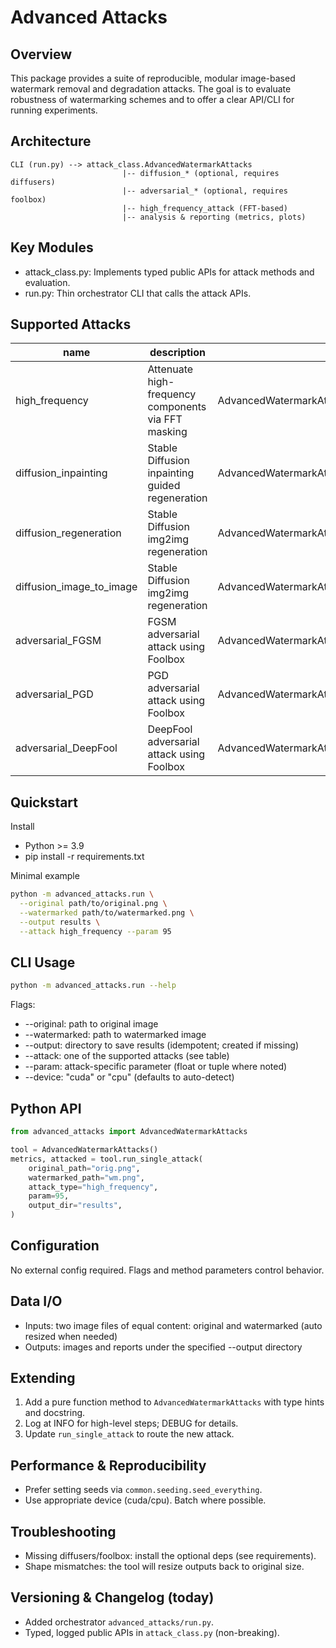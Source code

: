 Advanced Attacks
=================

Overview
--------
This package provides a suite of reproducible, modular image-based watermark removal and degradation attacks. The goal is to evaluate robustness of watermarking schemes and to offer a clear API/CLI for running experiments.

Architecture
------------
```
CLI (run.py) --> attack_class.AdvancedWatermarkAttacks
                         |-- diffusion_* (optional, requires diffusers)
                         |-- adversarial_* (optional, requires foolbox)
                         |-- high_frequency_attack (FFT-based)
                         |-- analysis & reporting (metrics, plots)
```

Key Modules
-----------
- attack_class.py: Implements typed public APIs for attack methods and evaluation.
- run.py: Thin orchestrator CLI that calls the attack APIs.

Supported Attacks
-----------------
| name | description | entrypoint | flags |
|------|-------------|-----------|-------|
| high_frequency | Attenuate high-frequency components via FFT masking | AdvancedWatermarkAttacks.high_frequency_attack | --attack high_frequency --param <threshold or tuple> |
| diffusion_inpainting | Stable Diffusion inpainting guided regeneration | AdvancedWatermarkAttacks.diffusion_inpainting_attack | --attack diffusion_inpainting --param <mask_ratio> |
| diffusion_regeneration | Stable Diffusion img2img regeneration | AdvancedWatermarkAttacks.diffusion_regeneration_attack | --attack diffusion_regeneration --param <strength> |
| diffusion_image_to_image | Stable Diffusion img2img regeneration | AdvancedWatermarkAttacks.diffusion_image_to_image_attack | --attack diffusion_image_to_image --param <strength> |
| adversarial_FGSM | FGSM adversarial attack using Foolbox | AdvancedWatermarkAttacks.adversarial_attack | --attack adversarial_FGSM --param <epsilon> |
| adversarial_PGD | PGD adversarial attack using Foolbox | AdvancedWatermarkAttacks.adversarial_attack | --attack adversarial_PGD --param <epsilon> |
| adversarial_DeepFool | DeepFool adversarial attack using Foolbox | AdvancedWatermarkAttacks.adversarial_attack | --attack adversarial_DeepFool --param <epsilon> |

Quickstart
----------
Install
- Python >= 3.9
- pip install -r requirements.txt

Minimal example
```bash
python -m advanced_attacks.run \
  --original path/to/original.png \
  --watermarked path/to/watermarked.png \
  --output results \
  --attack high_frequency --param 95
```

CLI Usage
---------
```bash
python -m advanced_attacks.run --help
```
Flags:
- --original: path to original image
- --watermarked: path to watermarked image
- --output: directory to save results (idempotent; created if missing)
- --attack: one of the supported attacks (see table)
- --param: attack-specific parameter (float or tuple where noted)
- --device: "cuda" or "cpu" (defaults to auto-detect)

Python API
----------
```python
from advanced_attacks import AdvancedWatermarkAttacks

tool = AdvancedWatermarkAttacks()
metrics, attacked = tool.run_single_attack(
    original_path="orig.png",
    watermarked_path="wm.png",
    attack_type="high_frequency",
    param=95,
    output_dir="results",
)
```

Configuration
-------------
No external config required. Flags and method parameters control behavior.

Data I/O
--------
- Inputs: two image files of equal content: original and watermarked (auto resized when needed)
- Outputs: images and reports under the specified --output directory

Extending
---------
1. Add a pure function method to `AdvancedWatermarkAttacks` with type hints and docstring.
2. Log at INFO for high-level steps; DEBUG for details.
3. Update `run_single_attack` to route the new attack.

Performance & Reproducibility
-----------------------------
- Prefer setting seeds via `common.seeding.seed_everything`.
- Use appropriate device (cuda/cpu). Batch where possible.

Troubleshooting
---------------
- Missing diffusers/foolbox: install the optional deps (see requirements).
- Shape mismatches: the tool will resize outputs back to original size.

Versioning & Changelog (today)
------------------------------
- Added orchestrator `advanced_attacks/run.py`.
- Typed, logged public APIs in `attack_class.py` (non-breaking).
